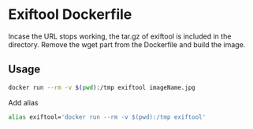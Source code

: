 # Exiftool Dockerfile

Incase the URL stops working, the tar.gz of exiftool is included in the directory.
Remove the wget part from the Dockerfile and build the image.

## Usage

```bash
docker run --rm -v $(pwd):/tmp exiftool imageName.jpg
```

Add alias

```bash
alias exiftool='docker run --rm -v $(pwd):/tmp exiftool'
```
